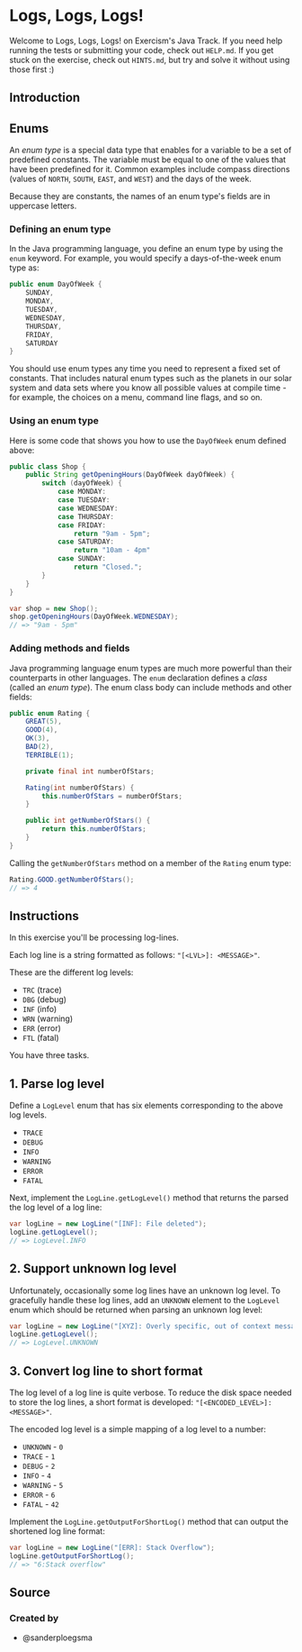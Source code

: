 # Logs, Logs, Logs!

Welcome to Logs, Logs, Logs! on Exercism's Java Track.
If you need help running the tests or submitting your code, check out `HELP.md`.
If you get stuck on the exercise, check out `HINTS.md`, but try and solve it without using those first :)

## Introduction

## Enums

An _enum type_ is a special data type that enables for a variable to be a set of predefined constants.
The variable must be equal to one of the values that have been predefined for it.
Common examples include compass directions (values of `NORTH`, `SOUTH`, `EAST`, and `WEST`) and the days of the week.

Because they are constants, the names of an enum type's fields are in uppercase letters.

### Defining an enum type

In the Java programming language, you define an enum type by using the `enum` keyword.
For example, you would specify a days-of-the-week enum type as:

```java
public enum DayOfWeek {
    SUNDAY,
    MONDAY,
    TUESDAY,
    WEDNESDAY,
    THURSDAY,
    FRIDAY,
    SATURDAY
}
```

You should use enum types any time you need to represent a fixed set of constants.
That includes natural enum types such as the planets in our solar system and data sets where you know all possible values at compile time - for example, the choices on a menu, command line flags, and so on.

### Using an enum type

Here is some code that shows you how to use the `DayOfWeek` enum defined above:

```java
public class Shop {
    public String getOpeningHours(DayOfWeek dayOfWeek) {
        switch (dayOfWeek) {
            case MONDAY:
            case TUESDAY:
            case WEDNESDAY:
            case THURSDAY:
            case FRIDAY:
                return "9am - 5pm";
            case SATURDAY:
                return "10am - 4pm"
            case SUNDAY:
                return "Closed.";
        }
    }
}
```

```java
var shop = new Shop();
shop.getOpeningHours(DayOfWeek.WEDNESDAY);
// => "9am - 5pm"
```

### Adding methods and fields

Java programming language enum types are much more powerful than their counterparts in other languages.
The `enum` declaration defines a _class_ (called an _enum type_).
The enum class body can include methods and other fields:

```java
public enum Rating {
    GREAT(5),
    GOOD(4),
    OK(3),
    BAD(2),
    TERRIBLE(1);

    private final int numberOfStars;

    Rating(int numberOfStars) {
        this.numberOfStars = numberOfStars;
    }

    public int getNumberOfStars() {
        return this.numberOfStars;
    }
}
```

Calling the `getNumberOfStars` method on a member of the `Rating` enum type:

```java
Rating.GOOD.getNumberOfStars();
// => 4
```

## Instructions

In this exercise you'll be processing log-lines.

Each log line is a string formatted as follows: `"[<LVL>]: <MESSAGE>"`.

These are the different log levels:

- `TRC` (trace)
- `DBG` (debug)
- `INF` (info)
- `WRN` (warning)
- `ERR` (error)
- `FTL` (fatal)

You have three tasks.

## 1. Parse log level

Define a `LogLevel` enum that has six elements corresponding to the above log levels.

- `TRACE`
- `DEBUG`
- `INFO`
- `WARNING`
- `ERROR`
- `FATAL`

Next, implement the `LogLine.getLogLevel()` method that returns the parsed the log level of a log line:

```java
var logLine = new LogLine("[INF]: File deleted");
logLine.getLogLevel();
// => LogLevel.INFO
```

## 2. Support unknown log level

Unfortunately, occasionally some log lines have an unknown log level.
To gracefully handle these log lines, add an `UNKNOWN` element to the `LogLevel` enum which should be returned when parsing an unknown log level:

```java
var logLine = new LogLine("[XYZ]: Overly specific, out of context message");
logLine.getLogLevel();
// => LogLevel.UNKNOWN
```

## 3. Convert log line to short format

The log level of a log line is quite verbose.
To reduce the disk space needed to store the log lines, a short format is developed: `"[<ENCODED_LEVEL>]:<MESSAGE>"`.

The encoded log level is a simple mapping of a log level to a number:

- `UNKNOWN` - `0`
- `TRACE` - `1`
- `DEBUG` - `2`
- `INFO` - `4`
- `WARNING` - `5`
- `ERROR` - `6`
- `FATAL` - `42`

Implement the `LogLine.getOutputForShortLog()` method that can output the shortened log line format:

```java
var logLine = new LogLine("[ERR]: Stack Overflow");
logLine.getOutputForShortLog();
// => "6:Stack overflow"
```

## Source

### Created by

- @sanderploegsma